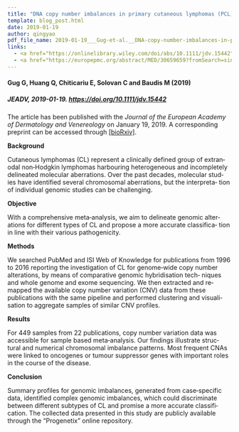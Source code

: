 ```yaml
---
title: "DNA copy number imbalances in primary cutaneous lymphomas (PCL)"
template: blog_post.html 
date: 2019-01-19
author: qingyao
pdf_file_name: 2019-01-19___Gug-et-al.__DNA-copy-number-imbalances-in-primary-cutaneous-lymphomas,-PCL__JEADV.pdf
links:
  - <a href="https://onlinelibrary.wiley.com/doi/abs/10.1111/jdv.15442" target="_blank">[JEADV article page]</a>
  - <a href="https://europepmc.org/abstract/MED/30659659?fromSearch=singleResult&fromQuery=30659659">[Europe PMC]</a>
---
```


#### Gug G, Huang Q, Chiticariu E, Solovan C and Baudis M  (2019)
##### JEADV, 2019-01-19. https://doi.org/10.1111/jdv.15442

The article has been published with the _Journal of the European Academy of Dermatology and Venereology_ on January 19, 2019. A corresponding preprint can be accessed through <a href="https://www.biorxiv.org/content/early/2018/09/14/417766" target="_blank">[bioRxiv]</a>.

**Background**

Cutaneous lymphomas (CL) represent a clinically defined group of extran‐ odal non‐Hodgkin lymphomas harbouring heterogeneous and incompletely delineated molecular aberrations. Over the past decades, molecular stud‐ ies have identified several chromosomal aberrations, but the interpreta‐ tion of individual genomic studies can be challenging.

**Objective**

With a comprehensive meta‐analysis, we aim to delineate genomic alter‐ ations for different types of CL and propose a more accurate classifica‐ tion in line with their various pathogenicity.<!--more-->

**Methods**

We searched PubMed and ISI Web of Knowledge for publications from 1996 to 2016 reporting the investigation of CL for genome‐wide copy number alterations, by means of comparative genomic hybridisation tech‐ niques and whole genome and exome sequencing. We then extracted and re‐mapped the available copy number variation (CNV) data from these publications with the same pipeline and performed clustering and visuali‐ sation to aggregate samples of similar CNV profiles.

**Results**

For 449 samples from 22 publications, copy number variation data was accessible for sample based meta‐analysis. Our findings illustrate struc‐ tural and numerical chromosomal imbalance patterns. Most frequent CNAs were linked to oncogenes or tumour suppressor genes with important roles in the course of the disease.

**Conclusion**

Summary profiles for genomic imbalances, generated from case‐specific data, identified complex genomic imbalances, which could discriminate between different subtypes of CL and promise a more accurate classifi‐ cation. The collected data presented in this study are publicly available through the “Progenetix” online repository.